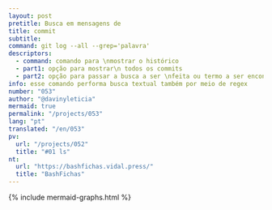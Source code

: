 ```yaml
---
layout: post
pretitle: Busca em mensagens de
title: commit
subtitle: 
command: git log --all --grep='palavra'
descriptors:
  - command: comando para \nmostrar o histórico
  - part1: opção para mostrar\n todos os commits
  - part2: opção para passar a busca a ser \nfeita ou termo a ser encontrado
info: esse comando performa busca textual também por meio de regex
number: "053"
author: "@davinyleticia"
mermaid: true
permalink: "/projects/053"
lang: "pt"
translated: "/en/053"
pv:
  url: "/projects/052"
  title: "#01 ls"
nt:
  url: "https://bashfichas.vidal.press/"
  title: "BashFichas"
---
```


{% include mermaid-graphs.html %}